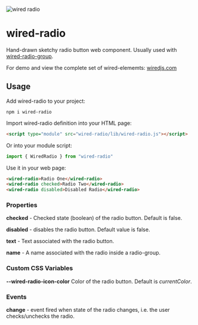![wired radio](https://wiredjs.github.io/wired-elements/images/radio.gif)

# wired-radio
Hand-drawn sketchy radio button web component. Usually used with [wired-radio-group](https://github.com/wiredjs/wired-elements/tree/master/packages/wired-radio-group).

For demo and view the complete set of wired-elememts: [wiredjs.com](http://wiredjs.com/)

## Usage

Add wired-radio to your project:
```
npm i wired-radio
```
Import wired-radio definition into your HTML page:
```html
<script type="module" src="wired-radio/lib/wired-radio.js"></script>
```
Or into your module script:
```javascript
import { WiredRadio } from "wired-radio"
```

Use it in your web page:
```html
<wired-radio>Radio One</wired-radio>
<wired-radio checked>Radio Two</wired-radio>
<wired-radio disabled>Disabled Radio</wired-radio>
```

### Properties

**checked** - Checked state (boolean) of the radio button. Default is false.

**disabled** - disables the radio button. Default value is false. 

**text** - Text associated with the radio button.

**name** - A name associated with the radio inside a radio-group.

### Custom CSS Variables

**--wired-radio-icon-color** Color of the radio button. Default is *currentColor*.

### Events
**change** - event fired when state of the radio changes, i.e. the user checks/unchecks the radio.

